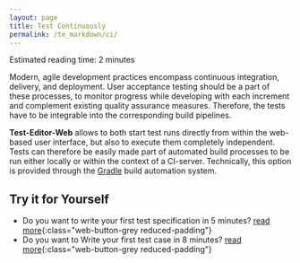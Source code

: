 ```yaml
---
layout: page
title: Test Continuously
permalink: /te_markdown/ci/
---
```


Estimated reading time: 2 minutes

Modern, agile development practices encompass continuous integration, delivery, and deployment. User acceptance testing should be a part of these processes, to monitor progress while developing with each increment and complement existing quality assurance measures. Therefore, the tests have to be integrable into the corresponding build pipelines.

**Test-Editor-Web** allows to both start test runs directly from within the web-based user interface, but also to execute them completely independent. Tests can therefore be easily made part of automated build processes to be run either locally or within the context of a CI-server. Technically, this option is provided through the [Gradle](https://gradle.org/) build automation system.

## Try it for Yourself

* Do you want to write your first test specification in 5 minutes? [read more](/te_markdown/heroes-create-spec){:class="web-button-grey reduced-padding"}
* Do you want to Write your first test case in 8 minutes? [read more](/te_markdown/heroes-create-testcase){:class="web-button-grey reduced-padding"}
